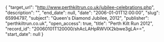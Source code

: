 {
  "target_url": "http://www.perthkiltrun.co.uk/jubilee-celebrations.php", 
  "description": "", 
  "end_date": null, 
  "date": "2006-01-01T12:00:00", 
  "slug": 65994797, 
  "subject": "Queen's Diamond Jubilee, 2012", 
  "publisher": "perthkiltrun.co.uk", 
  "open_access": true, 
  "title": "Perth Kilt Run 2012", 
  "record_id": "20060101T120000/shAcLAHpRWVlX2kbwe3gLA==", 
  "start_date": null
}

